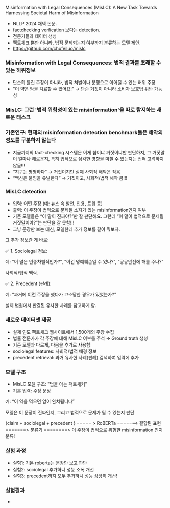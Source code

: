 Misinformation with Legal Consequences (MisLC): A New Task Towards Harnessing Societal Harm of Misinformation

- NLLP 2024 채택 논문.
- factchecking verfication 보다는 detection.
- 전문가들과 데이터 생성
- 팩트체크 뿐만 아니라, 법적 문제되는지 여부까지 분류하는 모델 제안.
- https://github.com/chufeiluo/mislc

### Misinformation with Legal Consequences: 법적 결과를 초래할 수 있는 허위정보
-   단순히 틀린 주장이 아니라, 법적 처벌이나 분쟁으로 이어질 수 있는 허위 주장
-   "이 약은 암을 치료할 수 있어요!" → 단순 거짓이 아니라 소비자 보호법 위반 가능성

### MisLC: 그런 '법적 위험성이 있는 misinformation'을 따로 탐지하는 새로운 태스크

### 기존연구: 현재의 misinformation detection benchmark들은 해악의 정도를 구분하지 않는다
-   지금까지의 fact-checking 시스템은 이게 참이냐 거짓이냐만 판단하지, 그 거짓말이 얼마나 해로운지, 특히 법적으로 심각한 영향을 미칠 수 있는지는 전혀 고려하지 않음!!!
-   “지구는 평평하다” → 거짓이지만 실제 사회적 해악은 작음
-   “백신은 불임을 유발한다” → 거짓이고, 사회적/법적 해악 큼!!!

### MisLC detection
- 입력: 어떤 주장 (예: 뉴스 속 발언, 인용, 트윗 등)
- 출력: 이 주장이 법적으로 문제될 소지가 있는 misinformation인지 여부
- 기존 모델들은 “이 말이 진짜야?”만 잘 판단해요. 그런데 “이 말이 법적으로 문제될 거짓말이야?”는 판단을 잘 못함!!!
- 그냥 문장만 보는 대신, 모델한테 추가 정보를 같이 줘보자.

그 추가 정보란 게 바로:

✅ 1. Sociolegal 정보:

예: "이 말은 인종차별적인가?", "이건 명예훼손일 수 있나?", "공공안전에 해를 주나?"

사회적/법적 맥락.

✅ 2. Precedent (판례):

예: “과거에 이런 주장을 했다가 고소당한 경우가 있었는가?”

실제 법원에서 판결된 유사한 사례를 참고하게 함.

### 새로운 데이터셋 제공
- 실제 인도 팩트체크 웹사이트에서 1,500개의 주장 수집
- 법률 전문가가 각 주장에 대해 MisLC 여부를 주석 → Ground truth 생성
- 기존 모델과 다르게, 다음을 추가로 사용함
-   sociolegal features: 사회적/법적 배경 정보
-   precedent retrieval: 과거 유사한 사례(판례) 검색하여 입력에 추가

### 모델 구조
- MisLC 모델 구조: "법을 아는 팩트체커"
- 기본 입력: 주장 문장

예: “이 약을 먹으면 암이 완치됩니다”

모델은 이 문장이 진짜인지, 그리고 법적으로 문제가 될 수 있는지 판단

{claim + sociolegal + precedent } ===== > RoBERTa =======> 결합된 표현 =======> 분류기 ========> 이 주장이 법적으로 위험한 misinformation 인지 분류! 

### 실험 과정
- 실험1: 기본 roberta는 문장만 보고 판단
- 실험2: sociolegal 추가하니 성능 소폭 개선
- 실험3: precedent까지 모두 추가하니 성능 상당히 개선! 


### 실험결과
- 
